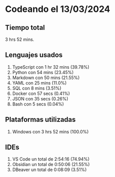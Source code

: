 # Codeando el 13/03/2024

## Tiempo total
3 hrs 52 mins.

## Lenguajes usados
1. TypeScript con 1 hr 32 mins (39.78%)
1. Python con 54 mins (23.45%)
1. Markdown con 50 mins (21.55%)
1. YAML con 25 mins (11.0%)
1. SQL con 8 mins (3.51%)
1. Docker con 57 secs (0.41%)
1. JSON con 35 secs (0.26%)
1. Bash con 5 secs (0.04%)

## Plataformas utilizadas
1. Windows con 3 hrs 52 mins (100.0%)

## IDEs
1. VS Code un total de 2:54:16 (74.94%)
1. Obsidian un total de 0:50:06 (21.55%)
1. DBeaver un total de 0:08:09 (3.51%)
